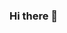 ### Hi there 👋

<!--
**StevenHachen/stevenhachen** is a ✨ _special_ ✨ repository because its `README.md` (this file) appears on your GitHub profile.

Here are some ideas to get you started:

- 🔭 I’m currently working on personal projects and class curriculums.
- 🌱 I’m currently learning about different Javascript frameworks, how to meditate and self reflection.
- 👯 I’m looking to collaborate on any big project idea anyone may have.
- 🤔 I’m looking for help with what to do to further advance my career.
- 💬 Ask me about what I do aside from programming.
- 📫 How to reach me: Facebook, Instagram, Twitter.
- 😄 Pronouns: He/him.
- ⚡ Fun fact: I MC'd a Christmas event at my elementary school when I was just 1 month into the country.
-->
